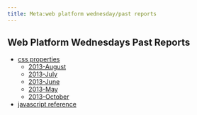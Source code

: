 ```yaml
---
title: Meta:web platform wednesday/past reports
---
```

<h2><span class="mw-headline" id="Web_Platform_Wednesdays_Past_Reports">Web Platform Wednesdays Past Reports</span></h2>
<div class="subpagelist">
<ul><li> <a href="/wiki/Meta:web_platform_wednesday/past_reports/css_properties" title="Meta:web platform wednesday/past reports/css properties">css properties</a>
<ul><li> <a href="/wiki/Meta:web_platform_wednesday/past_reports/css_properties/2013-August" title="Meta:web platform wednesday/past reports/css properties/2013-August">2013-August</a></li>
<li> <a href="/wiki/Meta:web_platform_wednesday/past_reports/css_properties/2013-July" title="Meta:web platform wednesday/past reports/css properties/2013-July">2013-July</a></li>
<li> <a href="/wiki/Meta:web_platform_wednesday/past_reports/css_properties/2013-June" title="Meta:web platform wednesday/past reports/css properties/2013-June">2013-June</a></li>
<li> <a href="/wiki/Meta:web_platform_wednesday/past_reports/css_properties/2013-May" title="Meta:web platform wednesday/past reports/css properties/2013-May">2013-May</a></li>
<li> <a href="/wiki/Meta:web_platform_wednesday/past_reports/css_properties/2013-October" title="Meta:web platform wednesday/past reports/css properties/2013-October">2013-October</a></li></ul></li>
<li> <a href="/wiki/Meta:web_platform_wednesday/past_reports/javascript_reference" title="Meta:web platform wednesday/past reports/javascript reference">javascript reference</a></div></li></ul>

<!-- Saved in parser cache with key wpwiki:pcache:idhash:14921-0!*!0!*!*!*!*!esi=1 and timestamp 20150803225030 and revision id 101747
 -->
